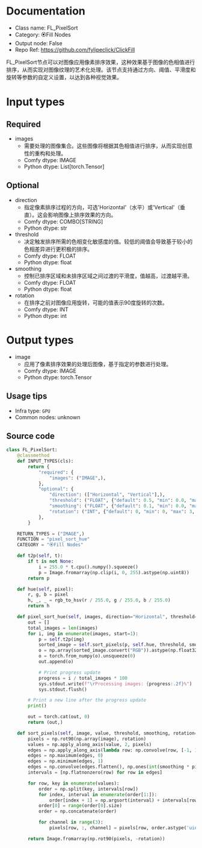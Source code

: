 
# Documentation
- Class name: FL_PixelSort
- Category: 🏵️Fill Nodes
- Output node: False
- Repo Ref: https://github.com/fylipeclick/ClickFill

FL_PixelSort节点可以对图像应用像素排序效果，这种效果基于图像的色相值进行排序，从而实现对图像纹理的艺术化处理。该节点支持通过方向、阈值、平滑度和旋转等参数的自定义设置，以达到各种视觉效果。

# Input types
## Required
- images
    - 需要处理的图像集合。这些图像将根据其色相值进行排序，从而实现创意性的重构和处理。
    - Comfy dtype: IMAGE
    - Python dtype: List[torch.Tensor]
## Optional
- direction
    - 指定像素排序过程的方向，可选'Horizontal'（水平）或'Vertical'（垂直）。这会影响图像上排序效果的方向。
    - Comfy dtype: COMBO[STRING]
    - Python dtype: str
- threshold
    - 决定触发排序所需的色相变化敏感度的值。较低的阈值会导致基于较小的色相差异进行更积极的排序。
    - Comfy dtype: FLOAT
    - Python dtype: float
- smoothing
    - 控制已排序区域和未排序区域之间过渡的平滑度，值越高，过渡越平滑。
    - Comfy dtype: FLOAT
    - Python dtype: float
- rotation
    - 在排序之前对图像应用旋转，可能的值表示90度旋转的次数。
    - Comfy dtype: INT
    - Python dtype: int

# Output types
- image
    - 应用了像素排序效果的处理后图像，基于指定的参数进行处理。
    - Comfy dtype: IMAGE
    - Python dtype: torch.Tensor


## Usage tips
- Infra type: `GPU`
- Common nodes: unknown


## Source code
```python
class FL_PixelSort:
    @classmethod
    def INPUT_TYPES(cls):
        return {
            "required": {
                "images": ("IMAGE",),
            },
            "optional": {
                "direction": (["Horizontal", "Vertical"],),
                "threshold": ("FLOAT", {"default": 0.5, "min": 0.0, "max": 1.0, "step": 0.01}),
                "smoothing": ("FLOAT", {"default": 0.1, "min": 0.0, "max": 1.0, "step": 0.01}),
                "rotation": ("INT", {"default": 0, "min": 0, "max": 3, "step": 1}),
            },
        }

    RETURN_TYPES = ("IMAGE",)
    FUNCTION = "pixel_sort_hue"
    CATEGORY = "🏵️Fill Nodes"

    def t2p(self, t):
        if t is not None:
            i = 255.0 * t.cpu().numpy().squeeze()
            p = Image.fromarray(np.clip(i, 0, 255).astype(np.uint8))
        return p

    def hue(self, pixel):
        r, g, b = pixel
        h, _, _ = rgb_to_hsv(r / 255.0, g / 255.0, b / 255.0)
        return h

    def pixel_sort_hue(self, images, direction="Horizontal", threshold=0.5, smoothing=0.1, rotation=0):
        out = []
        total_images = len(images)
        for i, img in enumerate(images, start=1):
            p = self.t2p(img)
            sorted_image = self.sort_pixels(p, self.hue, threshold, smoothing, rotation)
            o = np.array(sorted_image.convert("RGB")).astype(np.float32) / 255.0
            o = torch.from_numpy(o).unsqueeze(0)
            out.append(o)

            # Print progress update
            progress = i / total_images * 100
            sys.stdout.write(f"\rProcessing images: {progress:.2f}%")
            sys.stdout.flush()

        # Print a new line after the progress update
        print()

        out = torch.cat(out, 0)
        return (out,)

    def sort_pixels(self, image, value, threshold, smoothing, rotation=0):
        pixels = np.rot90(np.array(image), rotation)
        values = np.apply_along_axis(value, 2, pixels)
        edges = np.apply_along_axis(lambda row: np.convolve(row, [-1, 1], 'same'), 0, values > threshold)
        edges = np.maximum(edges, 0)
        edges = np.minimum(edges, 1)
        edges = np.convolve(edges.flatten(), np.ones(int(smoothing * pixels.shape[1])), 'same').reshape(edges.shape)
        intervals = [np.flatnonzero(row) for row in edges]

        for row, key in enumerate(values):
            order = np.split(key, intervals[row])
            for index, interval in enumerate(order[1:]):
                order[index + 1] = np.argsort(interval) + intervals[row][index]
            order[0] = range(order[0].size)
            order = np.concatenate(order)

            for channel in range(3):
                pixels[row, :, channel] = pixels[row, order.astype('uint32'), channel]

        return Image.fromarray(np.rot90(pixels, -rotation))

```
